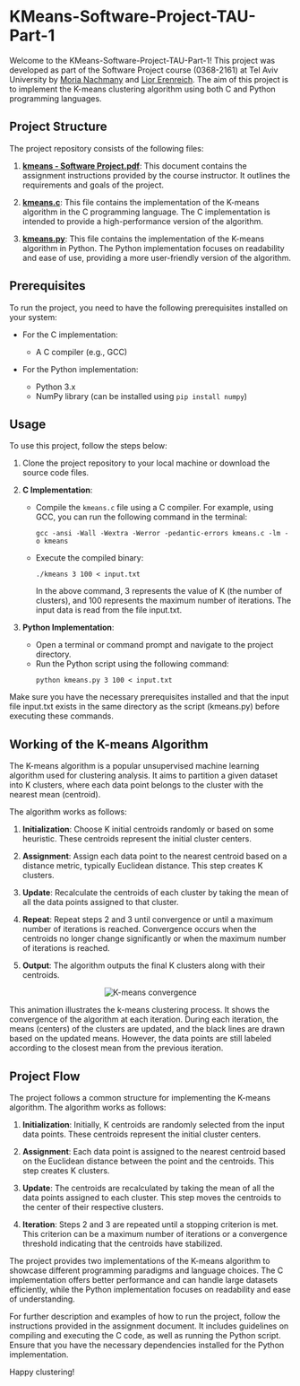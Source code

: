 # KMeans-Software-Project-TAU-Part-1

Welcome to the KMeans-Software-Project-TAU-Part-1! This project was developed as part of the Software Project course (0368-2161) at Tel Aviv University by [Moria Nachmany](https://github.com/MoriaNachmany) and [Lior Erenreich](https://github.com/LiorErenreich). The aim of this project is to implement the K-means clustering algorithm using both C and Python programming languages.

## Project Structure

The project repository consists of the following files:

1. [**kmeans - Software Project.pdf**](./kmeans%20-%20Software%20Project.pdf): This document contains the assignment instructions provided by the course instructor. It outlines the requirements and goals of the project.

2. [**kmeans.c**](./kmeans.c): This file contains the implementation of the K-means algorithm in the C programming language. The C implementation is intended to provide a high-performance version of the algorithm.

3. [**kmeans.py**](./kmeans.py): This file contains the implementation of the K-means algorithm in Python. The Python implementation focuses on readability and ease of use, providing a more user-friendly version of the algorithm.

## Prerequisites

To run the project, you need to have the following prerequisites installed on your system:

- For the C implementation:
  - A C compiler (e.g., GCC)
  
- For the Python implementation:
  - Python 3.x
  - NumPy library (can be installed using `pip install numpy`)

## Usage

To use this project, follow the steps below:

1. Clone the project repository to your local machine or download the source code files.

2. **C Implementation**:
   - Compile the `kmeans.c` file using a C compiler. For example, using GCC, you can run the following command in the terminal:
     ```
     gcc -ansi -Wall -Wextra -Werror -pedantic-errors kmeans.c -lm -o kmeans
     ```
   - Execute the compiled binary:
     ```
     ./kmeans 3 100 < input.txt
     ```
     In the above command, 3 represents the value of K (the number of clusters), and 100 represents the maximum number of iterations. The input data is read from the file input.txt.

3. **Python Implementation**:
   - Open a terminal or command prompt and navigate to the project directory.
   - Run the Python script using the following command:
     ```
     python kmeans.py 3 100 < input.txt
     ```
Make sure you have the necessary prerequisites installed and that the input file input.txt exists in the same directory as the script (kmeans.py) before executing these commands.

## Working of the K-means Algorithm

The K-means algorithm is a popular unsupervised machine learning algorithm used for clustering analysis. It aims to partition a given dataset into K clusters, where each data point belongs to the cluster with the nearest mean (centroid).

The algorithm works as follows:

1. **Initialization**: Choose K initial centroids randomly or based on some heuristic. These centroids represent the initial cluster centers.

2. **Assignment**: Assign each data point to the nearest centroid based on a distance metric, typically Euclidean distance. This step creates K clusters.

3. **Update**: Recalculate the centroids of each cluster by taking the mean of all the data points assigned to that cluster.

4. **Repeat**: Repeat steps 2 and 3 until convergence or until a maximum number of iterations is reached. Convergence occurs when the centroids no longer change significantly or when the maximum number of iterations is reached.

5. **Output**: The algorithm outputs the final K clusters along with their centroids.



<div align="center">
    <img src="https://upload.wikimedia.org/wikipedia/commons/e/ea/K-means_convergence.gif" alt="K-means convergence">
</div>



This animation illustrates the k-means clustering process. It shows the convergence of the algorithm at each iteration. During each iteration, the means (centers) of the clusters are updated, and the black lines are drawn based on the updated means. However, the data points are still labeled according to the closest mean from the previous iteration.



## Project Flow

The project follows a common structure for implementing the K-means algorithm. The algorithm works as follows:

1. **Initialization**: Initially, K centroids are randomly selected from the input data points. These centroids represent the initial cluster centers.

2. **Assignment**: Each data point is assigned to the nearest centroid based on the Euclidean distance between the point and the centroids. This step creates K clusters.

3. **Update**: The centroids are recalculated by taking the mean of all the data points assigned to each cluster. This step moves the centroids to the center of their respective clusters.

4. **Iteration**: Steps 2 and 3 are repeated until a stopping criterion is met. This criterion can be a maximum number of iterations or a convergence threshold indicating that the centroids have stabilized.

The project provides two implementations of the K-means algorithm to showcase different programming paradigms and language choices. The C implementation offers better performance and can handle large datasets efficiently, while the Python implementation focuses on readability and ease of understanding.

For further description and examples of how to run the project, follow the instructions provided in the assignment document. It includes guidelines on compiling and executing the C code, as well as running the Python script. Ensure that you have the necessary dependencies installed for the Python implementation.


Happy clustering!


